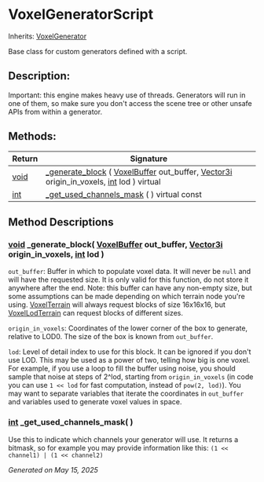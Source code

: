 # VoxelGeneratorScript

Inherits: [VoxelGenerator](VoxelGenerator.md)

Base class for custom generators defined with a script.

## Description:

Important: this engine makes heavy use of threads. Generators will run in one of them, so make sure you don't access the scene tree or other unsafe APIs from within a generator.

## Methods:


Return                                                                | Signature
--------------------------------------------------------------------- | ----------------------------------------------------------------------------------------------------------------------------------------------------------------------------------------------------------------------------------------------------------------------
[void](#)                                                             | [_generate_block](#i__generate_block) ( [VoxelBuffer](VoxelBuffer.md) out_buffer, [Vector3i](https://docs.godotengine.org/en/stable/classes/class_vector3i.html) origin_in_voxels, [int](https://docs.godotengine.org/en/stable/classes/class_int.html) lod ) virtual
[int](https://docs.godotengine.org/en/stable/classes/class_int.html)  | [_get_used_channels_mask](#i__get_used_channels_mask) ( ) virtual const
<p></p>

## Method Descriptions

### [void](#)<span id="i__generate_block"></span> **_generate_block**( [VoxelBuffer](VoxelBuffer.md) out_buffer, [Vector3i](https://docs.godotengine.org/en/stable/classes/class_vector3i.html) origin_in_voxels, [int](https://docs.godotengine.org/en/stable/classes/class_int.html) lod )

`out_buffer`: Buffer in which to populate voxel data. It will never be `null` and will have the requested size. It is only valid for this function, do not store it anywhere after the end. Note: this buffer can have any non-empty size, but some assumptions can be made depending on which terrain node you're using. [VoxelTerrain](VoxelTerrain.md) will always request blocks of size 16x16x16, but [VoxelLodTerrain](VoxelLodTerrain.md) can request blocks of different sizes.

`origin_in_voxels`: Coordinates of the lower corner of the box to generate, relative to LOD0. The size of the box is known from `out_buffer`.

`lod`: Level of detail index to use for this block. It can be ignored if you don't use LOD. This may be used as a power of two, telling how big is one voxel. For example, if you use a loop to fill the buffer using noise, you should sample that noise at steps of 2^lod, starting from `origin_in_voxels` (in code you can use `1 << lod` for fast computation, instead of `pow(2, lod)`). You may want to separate variables that iterate the coordinates in `out_buffer` and variables used to generate voxel values in space.

### [int](https://docs.godotengine.org/en/stable/classes/class_int.html)<span id="i__get_used_channels_mask"></span> **_get_used_channels_mask**( )

Use this to indicate which channels your generator will use. It returns a bitmask, so for example you may provide information like this: `(1 << channel1) | (1 << channel2)`

_Generated on May 15, 2025_
